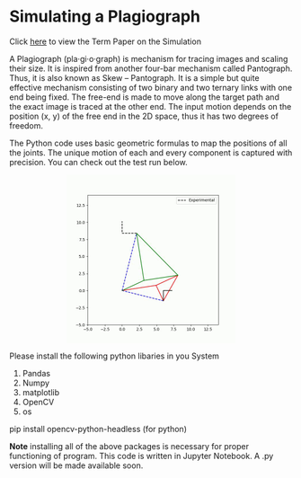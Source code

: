 # Simulating a Plagiograph

Click [here](https://github.com/RVNayan/Plagiographplotter/blob/main/Reportv3.pdf) to view the Term Paper on the Simulation 

A Plagiograph (pla·gi·o·graph) is mechanism for tracing images and scaling their size. It is inspired from another four-bar mechanism called Pantograph. Thus, it is also known as Skew – Pantograph. It is a simple but quite effective mechanism consisting of two binary and two ternary links with one end being fixed. The free-end is made to move along the target path and the exact image is traced at the other end. The input motion depends on the position (x, y) of the free end in the 2D space, thus it has two degrees of freedom.

The Python code uses basic geometric formulas to map the positions of all the joints. The unique motion of each and every component is captured with precision. You can check out the test run below.

<div style="display: flex; justify-content: center;">
  <img src="./test.gif" alt="Image" width="300"/>
</div>

Please install the following python libaries in you System
1. Pandas
2. Numpy
3. matplotlib
4. OpenCV
5. os


pip install opencv-python-headless (for python)

**Note** installing all of the above packages is necessary for proper functioning of program. 
This code is written in Jupyter Notebook. A .py version will be made available soon.


